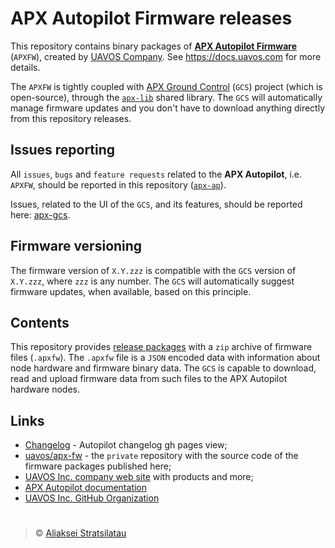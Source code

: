# APX Autopilot Firmware releases

This repository contains binary packages of **[APX Autopilot Firmware](https://github.com/uavos/apx-fw)** (`APXFW`), created by [UAVOS Company](http://uavos.com). See https://docs.uavos.com for more details.

The `APXFW` is tightly coupled with [APX Ground Control](https://github.com/uavos/apx-gcs) (`GCS`) project (which is open-source), through the [`apx-lib`](https://github.com/uavos/apx-lib) shared library. The `GCS` will automatically manage firmware updates and you don't have to download anything directly from this repository releases.

## Issues reporting

All `issues`, `bugs` and `feature requests` related to the **APX Autopilot**, i.e. `APXFW`, should be reported in this repository ([`apx-ap`](https://github.com/uavos/apx-ap/issues)).

Issues, related to the UI of the `GCS`, and its features, should be reported here: [apx-gcs](https://github.com/uavos/apx-gcs/issues).

## Firmware versioning

The firmware version of `X.Y.zzz` is compatible with the `GCS` version of `X.Y.zzz`, where `zzz` is any number. The `GCS` will automatically suggest firmware updates, when available, based on this principle.

## Contents

This repository provides [release packages](https://github.com/uavos/apx-ap/releases) with a `zip` archive of firmware files (`.apxfw`). The `.apxfw` file is a `JSON` encoded data with information about node hardware and firmware binary data. The `GCS` is capable to download, read and upload firmware data from such files to the APX Autopilot hardware nodes.

## Links

 * [Changelog](https://uavos.github.io/apx-ap/CHANGELOG.html) - Autopilot changelog gh pages view;
 * [uavos/apx-fw](https://github.com/uavos/apx-fw) - the `private` repository with the source code of the firmware packages published here;
 * [UAVOS Inc. company web site](http://uavos.com) with products and more;
 * [APX Autopilot documentation](http://docs.uavos.com)
 * [UAVOS Inc. GitHub Organization](https://github.com/uavos)

#   

>&copy; [Aliaksei Stratsilatau](https://github.com/uavinda)
